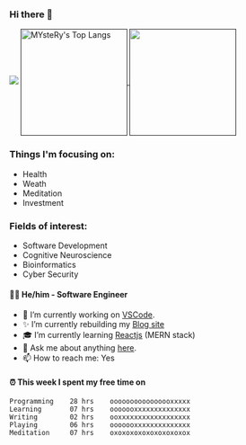 ### Hi there 👋

<!--BGN_SECTION:github-readme-stats-->
![](https://komarev.com/ghpvc/?username=0xMYsteRy&color=blue)
<a href="" target="_blank">
  <img height="190" align="center" src="https://github-readme-stats.vercel.app/api/top-langs/?username=0xMYsteRy&hide=HTML,CSS,TSQL,Makefile,Cmake&theme=great-gatsby" alt="MYsteRy's Top Langs" />
</a>
<a href="" target="_blank">
  <img height="190" align="center" src="https://github-readme-stats.vercel.app/api?username=0xMysteRy&count_private=true&show_icons=true&theme=cobalt" />
</a>

<!--END_SECTION:github-readme-stats-->

### Things I'm focusing on:
* Health
* Weath
* Meditation
* Investment

### Fields of interest:
* Software Development
* Cognitive Neuroscience
* Bioinformatics
* Cyber Security

#### 👨‍💻  He/him - Software Engineer 
<!--BGN_SECTION:introduction-->
- 🐾 I’m currently working on [VSCode](https://code.visualstudio.com/).
- ✨ I’m currently rebuilding my [Blog site](0xMYsteRy.github.io)
- 🎓 I’m currently learning [Reactjs](https://reactjs.org/) (MERN stack)
- 💬 Ask me about anything [here](https://github.com/0xMysteRy/0xMysteRy/issues).
- 📫 How to reach me: Yes
<!--BGN_SECTION:introduction-->


#### ⏰  This week I spent my free time on
<!-- BGN_SECTION:weektime -->
```text
Programming    28 hrs    oooooooooooooooxxxxx    
Learning       07 hrs    ooooooxxxxxxxxxxxxxx    
Writing        02 hrs    ooxxxxxxxxxxxxxxxxxx    
Playing        06 hrs    ooooooxxxxxxxxxxxxxx
Meditation     07 hrs    oxoxoxoxoxoxoxoxoxox
```
<!-- END_SECTION:weektime -->
